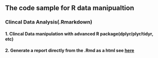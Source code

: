 ## The code sample for R data manipualtion
### Clincal Data Analysis(.Rmarkdown)
#### 1. Clincal Data manipulation with advanced R package(dplyr/plyr/tidyr, etc)
#### 2. Generate a report directly from the .Rmd as a html see [here](https://htmlpreview.github.io/?https://github.com/diana12333/R-project/blob/master/Data%20Manipulation/Clinical%20Data%20Manipulation/SHEN_CHANG_PROJECT.html)
